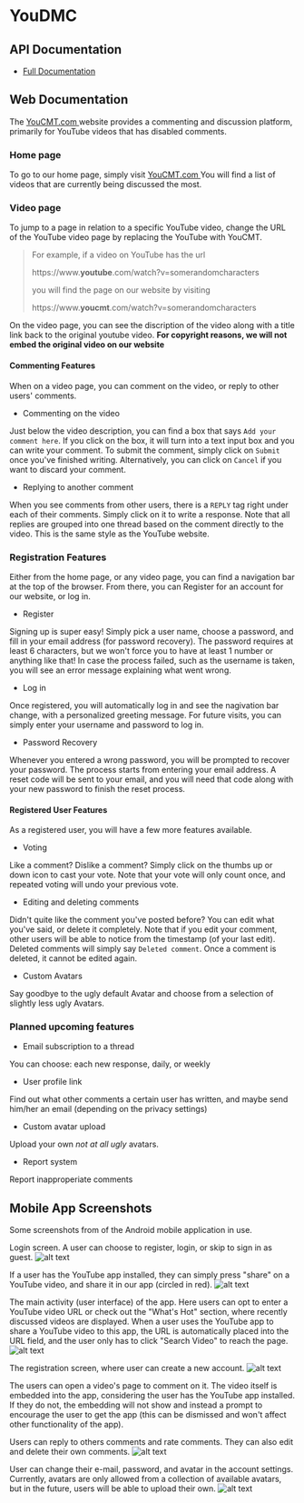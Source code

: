 # YouDMC

## API Documentation
 - <a href =https://documenter.getpostman.com/view/4873592/RWaHz9i5#5232764e-1980-4654-9031-75e9543f0113> Full Documentation </a>

## Web Documentation
The <a href = https://YouCMT.com> YouCMT.com </a> website provides a commenting and discussion platform, primarily for YouTube videos that has disabled comments.

### Home page
To go to our home page, simply visit <a href = https://YouCMT.com> YouCMT.com </a> You will find a list of videos that are currently being discussed the most.

### Video page
To jump to a page in relation to a specific YouTube video, change the URL of the YouTube video page by replacing the YouTube with YouCMT.
>For example, if a video on YouTube has the url 
>
>  https:<span></span>//ww<span></span>w.<span></span>**youtube**<span></span>.com/watch?v=somerandomcharacters
>
>you will find the page on our website by visiting 
>
>  https:<span></span>//ww<span></span>w.<span></span>**youcmt**<span></span>.com/watch?v=somerandomcharacters

On the video page, you can see the discription of the video along with a title link back to the original youtube video.
**For copyright reasons, we will not embed the original video on our website**

#### Commenting Features
When on a video page, you can comment on the video, or reply to other users' comments.
- Commenting on the video

Just below the video description, you can find a box that says `Add your comment here`. If you click on the box, it will turn into a text input box and you can write your comment. To submit the comment, simply click on `Submit` once you've finished writing. Alternatively, you can click on `Cancel` if you want to discard your comment.
- Replying to another comment

When you see comments from other users, there is a `REPLY` tag right under each of their comments. Simply click on it to write a response. Note that all replies are grouped into one thread based on the comment directly to the video. This is the same style as the YouTube website.

### Registration Features
Either from the home page, or any video page, you can find a navigation bar at the top of the browser. From there, you can Register for an account for our website, or log in.
- Register

Signing up is super easy! Simply pick a user name, choose a password, and fill in your email address (for password recovery). The password requires at least 6 characters, but we won't force you to have at least 1 number or anything like that! In case the process failed, such as the username is taken, you will see an error message explaining what went wrong.
- Log in

Once registered, you will automatically log in and see the nagivation bar change, with a personalized greeting message. For future visits, you can simply enter your username and password to log in.
- Password Recovery

Whenever you entered a wrong password, you will be prompted to recover your password. The process starts from entering your email address. A reset code will be sent to your email, and you will need that code along with your new password to finish the reset process.

#### Registered User Features
As a registered user, you will have a few more features available.
- Voting

Like a comment? Dislike a comment? Simply click on the thumbs up or down icon to cast your vote. Note that your vote will only count once, and repeated voting will undo your previous vote.
- Editing and deleting comments

Didn't quite like the comment you've posted before? You can edit what you've said, or delete it completely. Note that if you edit your comment, other users will be able to notice from the timestamp (of your last edit). Deleted comments will simply say `Deleted comment`. Once a comment is deleted, it cannot be edited again.
- Custom Avatars

Say goodbye to the ugly default Avatar and choose from a selection of slightly less ugly Avatars.

### Planned upcoming features
- Email subscription to a thread

You can choose: each new response, daily, or weekly

- User profile link

Find out what other comments a certain user has written, and maybe send him/her an email (depending on the privacy settings)

- Custom avatar upload

Upload your own *not at all ugly* avatars.

- Report system

Report inapproperiate comments

## Mobile App Screenshots

Some screenshots from of the Android mobile application in use.

Login screen. A user can choose to register, login, or skip to sign in as guest.
![alt text](https://github.com/stanostr/YouDMC/blob/stanostr-readme/App_Screenshots/device-2018-12-15-124242.png?raw=true) 

If a user has the YouTube app installed, they can simply press "share" on a YouTube video, and share it in our app (circled in red).
![alt text](https://github.com/stanostr/YouDMC/blob/master/App_Screenshots/device-2018-12-17-011031.png?raw=true) 

The main activity (user interface) of the app. Here users can opt to enter a YouTube video URL or check out the "What's Hot" section, where recently discussed videos are displayed. When a user uses the YouTube app to share a YouTube video to this app, the URL is automatically placed into the URL field, and the user only has to click "Search Video" to reach the page.
![alt text](https://github.com/stanostr/YouDMC/blob/stanostr-readme/App_Screenshots/device-2018-12-15-124727.png?raw=true)

The registration screen, where user can create a new account.
![alt text](https://github.com/stanostr/YouDMC/blob/stanostr-readme/App_Screenshots/device-2018-12-15-125320.png?raw=true)

The users can open a video's page to comment on it. The video itself is embedded into the app, considering the user has the YouTube app installed. If they do not, the embedding will not show and instead a prompt to encourage the user to get the app (this can be dismissed and won't affect other functionality of the app). 

Users can reply to others comments and rate comments. They can also edit and delete their own comments.
![alt text](https://github.com/stanostr/YouDMC/blob/stanostr-readme/App_Screenshots/device-2018-12-15-125525.png?raw=true)

User can change their e-mail, password, and avatar in the account settings. Currently, avatars are only allowed from a collection of available avatars, but in the future, users will be able to upload their own.
![alt text](https://github.com/stanostr/YouDMC/blob/stanostr-readme/App_Screenshots/device-2018-12-15-125441.png?raw=true) 
